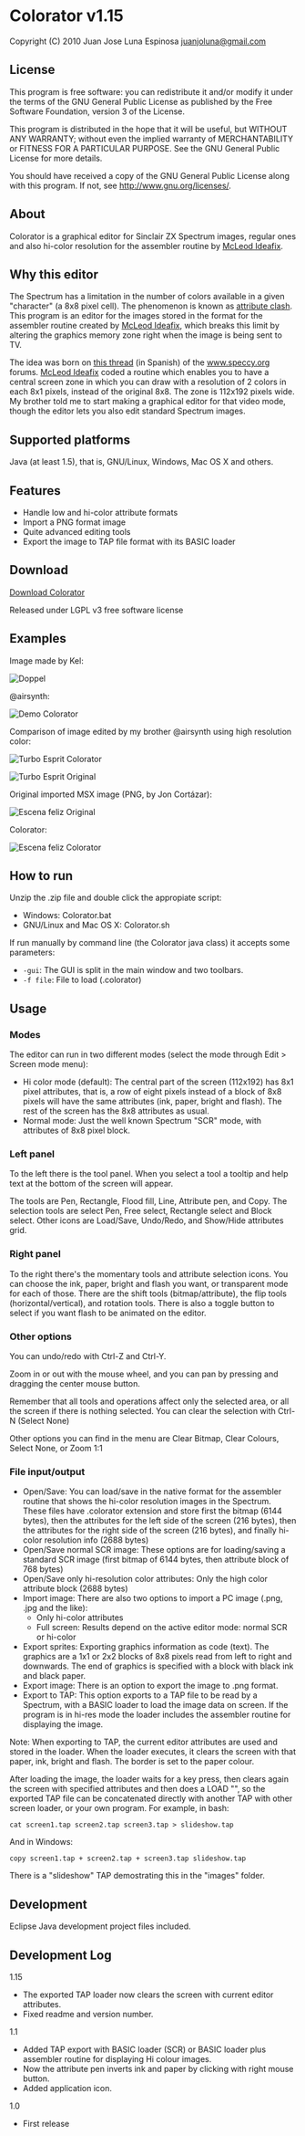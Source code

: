 Colorator v1.15
===============

Copyright (C) 2010 Juan Jose Luna Espinosa juanjoluna@gmail.com

License
-------

This program is free software: you can redistribute it and/or modify it under the terms of the GNU General Public License as published by the Free Software Foundation, version 3 of the License.

This program is distributed in the hope that it will be useful, but WITHOUT ANY WARRANTY; without even the implied warranty of MERCHANTABILITY or FITNESS FOR A PARTICULAR PURPOSE.  See the GNU General Public License for more details.

You should have received a copy of the GNU General Public License along with this program.  If not, see <http://www.gnu.org/licenses/>.
 
About
-----

Colorator is a graphical editor for Sinclair ZX Spectrum images, regular ones and also hi-color resolution for the assembler routine by [McLeod Ideafix](http://www.zxprojects.com/).

Why this editor
---------------

The Spectrum has a limitation in the number of colors available in a given "character" (a 8x8 pixel cell). The phenomenon is known as [attribute clash](https://en.wikipedia.org/wiki/Attribute_clash). This program is an editor for the images stored in the format for the assembler routine created by [McLeod Ideafix](http://www.zxprojects.com/), which breaks this limit by altering the graphics memory zone right when the image is being sent to TV.

The idea was born on [this thread](http://www.speccy.org/foro/viewtopic.php?f=6&t=1194) (in Spanish) of the www.speccy.org forums. [McLeod Ideafix](http://www.zxprojects.com/) coded a routine which enables you to have a central screen zone in which you can draw with a resolution of 2 colors in each 8x1 pixels, instead of the original 8x8. The zone is 112x192 pixels wide. My brother told me to start making a graphical editor for that video mode, though the editor lets you also edit standard Spectrum images.

Supported platforms
-------------------

Java (at least 1.5), that is, GNU/Linux, Windows, Mac OS X and others.

Features
--------

- Handle low and hi-color attribute formats
- Import a PNG format image
- Quite advanced editing tools
- Export the image to TAP file format with its BASIC loader

Download
--------

[Download Colorator](https://github.com/yomboprime/colorator)

Released under LGPL v3 free software license

Examples
--------

Image made by Kel:

![Doppel](http://airsynth.es/archivos/colorator/examples/doppel.png)


@airsynth:

![Demo Colorator](http://airsynth.es/archivos/colorator/examples/demo-colorator.png)

Comparison of image edited by my brother @airsynth using high resolution color:

![Turbo Esprit Colorator](http://airsynth.es/archivos/colorator/examples/turboesprit-colorator.png)

![Turbo Esprit Original](http://airsynth.es/archivos/colorator/examples/turboesprit-original.png)


Original imported MSX image (PNG, by Jon Cortázar):

![Escena feliz Original](http://airsynth.es/archivos/colorator/examples/escena-feliz-jon-cortazar-msx.png)

Colorator:

![Escena feliz Colorator](http://airsynth.es/archivos/colorator/examples/escena-feliz-jon-cortazar.png)

How to run
----------

Unzip the .zip file and double click the appropiate script:

- Windows: Colorator.bat
- GNU/Linux and Mac OS X: Colorator.sh

If run manually by command line (the Colorator java class) it accepts some parameters:

- `-gui`: The GUI is split in the main window and two toolbars.
- `-f file`: File to load (.colorator)

Usage
-----

### Modes

The editor can run in two different modes (select the mode through Edit > Screen mode menu):

- Hi color mode (default): The central part of the screen (112x192) has 8x1 pixel attributes, that is, a row of eight pixels instead of a block of 8x8 pixels will have the same attributes (ink, paper, bright and flash). The rest of the screen has the 8x8 attributes as usual.
- Normal mode: Just the well known Spectrum "SCR" mode, with attributes of 8x8 pixel block.

### Left panel

To the left there is the tool panel. When  you select a tool a tooltip and help text at the bottom of the screen will appear.

The tools are Pen, Rectangle, Flood fill, Line, Attribute pen, and Copy. The selection tools are select Pen, Free select, Rectangle select and Block select. Other icons are Load/Save, Undo/Redo, and Show/Hide attributes grid.

### Right panel

To the right there's the momentary tools and attribute selection icons. You can choose the ink, paper, bright and flash you want, or transparent mode for each of those. There are the shift tools (bitmap/attribute), the flip tools (horizontal/vertical), and rotation tools. There is also a toggle button to select if you want flash to be animated on the editor.

### Other options

You can undo/redo with Ctrl-Z and Ctrl-Y.

Zoom in or out with the mouse wheel, and you can pan by pressing and dragging the center mouse button.

Remember that all tools and operations affect only the selected area, or all the screen if there is nothing selected. You can clear the selection with Ctrl-N (Select None)

Other options you can find in the menu are Clear Bitmap, Clear Colours, Select None, or Zoom 1:1

### File input/output

- Open/Save: You can load/save in the native format for the assembler routine that shows the hi-color resolution images in the Spectrum. These files have .colorator extension and store first the bitmap (6144 bytes), then the attributes for the left side of the screen (216 bytes), then the attributes for the right side of the screen (216 bytes), and finally hi-color resolution info (2688 bytes)
- Open/Save normal SCR image: These options are for loading/saving a standard SCR image (first bitmap of 6144 bytes, then attribute block of 768 bytes)
- Open/Save only hi-resolution color attributes: Only the high color attribute block (2688 bytes)
- Import image: There are also two options to import a PC image (.png, .jpg and the like):
	- Only hi-color attributes
	- Full screen: Results depend on the active editor mode: normal SCR or hi-color
- Export sprites: Exporting graphics information as code (text). The graphics are a 1x1 or 2x2 blocks of 8x8 pixels read from left to right and downwards. The end of graphics is specified with a block with black ink and black paper.
- Export image: There is an option to export the image to .png format.
- Export to TAP: This option exports to a TAP file to be read by a Spectrum, with a BASIC loader to load the image data on screen. If the program is in hi-res mode the loader includes the assembler routine for displaying the image.

Note: When exporting to TAP, the current editor attributes are used and stored in the loader. When the loader executes, it clears the screen with that paper, ink, bright and flash. The border is set to the paper colour.

After loading the image, the loader waits for a key press, then clears again the screen with specified attributes and then does a LOAD "", so the exported TAP file can be concatenated directly with another TAP with other screen loader, or your own program. For example, in bash:

`cat screen1.tap screen2.tap screen3.tap > slideshow.tap`

And in Windows:

`copy screen1.tap + screen2.tap + screen3.tap slideshow.tap`

There is a "slideshow" TAP demostrating this in the "images" folder.

Development
-----------

Eclipse Java development project files included.

Development Log
---------------

1.15

- The exported TAP loader now clears the screen with current editor attributes.
- Fixed readme and version number.

1.1

- Added TAP export with BASIC loader (SCR) or BASIC loader plus assembler routine for displaying Hi colour images.
- Now the attribute pen inverts ink and paper by clicking with right mouse button.
- Added application icon.

1.0

- First release
